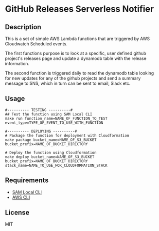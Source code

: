 # GitHub Releases Serverless Notifier

## Description
This is a set of simple AWS Lambda functions that are triggered by AWS Cloudwatch Scheduled events. 

The first functions purpose is to look at a specific, user defined github project's releases page and update a dynamodb table with the release information.

The second function is triggered daily to read the dynamodb table looking for new updates for any of the girhub projects and send a summary message to SNS, which in turn can be sent to email, Slack etc.

## Usage
```shell
#---------- TESTING ----------#
## Test the function using SAM Local CLI
make run function_name=NAME_OF_FUNCTION_TO_TEST event_type=TYPE_OF_EVENT_TO_USE_WITH_FUNCTION

#---------- DEPLOYING ----------#
# Package the function for deployment with Cloudformation
make package bucket_name=NAME_OF_S3_BUCKET bucket_prefix=NAME_OF_BUCKET_DIRECTORY

# Deploy the function using Cloudformation
make deploy bucket_name=NAME_OF_S3_BUCKET bucket_prefix=NAME_OF_BUCKET_DIRECTORY stack_name=NAME_TO_USE_FOR_CLOUDFORMATION_STACK
```

## Requirements
- [SAM Local CLI](https://github.com/awslabs/aws-sam-local)
- [AWS CLI](http://docs.aws.amazon.com/cli/latest/userguide/installing.html)

## License
MIT

